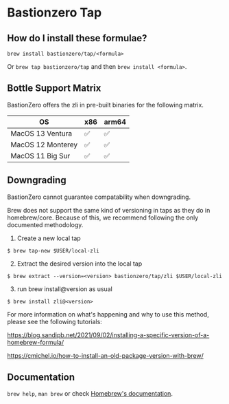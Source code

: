 # Bastionzero Tap

## How do I install these formulae?

`brew install bastionzero/tap/<formula>`

Or `brew tap bastionzero/tap` and then `brew install <formula>`.

## Bottle Support Matrix

BastionZero offers the zli in pre-built binaries for the following matrix.

| OS                 | x86                | arm64                |
| ------------------ | ------------------ | -------------------- |
| MacOS 13 Ventura   | :white_check_mark: | :white_check_mark:   |
| MacOS 12 Monterey  | :white_check_mark: | :white_check_mark:   |
| MacOS 11 Big Sur   | :white_check_mark: | :white_check_mark:   |

## Downgrading
BastionZero cannot guarantee compatability when downgrading.

Brew does not support the same kind of versioning in taps as they do in homebrew/core. Because of this, we recommend following the only documented methodology.


1. Create a new local tap
```console
$ brew tap-new $USER/local-zli
```
2. Extract the desired version into the local tap
```console
$ brew extract --version=<version> bastionzero/tap/zli $USER/local-zli
```
3. run brew install@version as usual
```console
$ brew install zli@<version>
```

For more information on what's happening and why to use this method, please see the following tutorials:

https://blog.sandipb.net/2021/09/02/installing-a-specific-version-of-a-homebrew-formula/

https://cmichel.io/how-to-install-an-old-package-version-with-brew/

## Documentation

`brew help`, `man brew` or check [Homebrew's documentation](https://docs.brew.sh).

